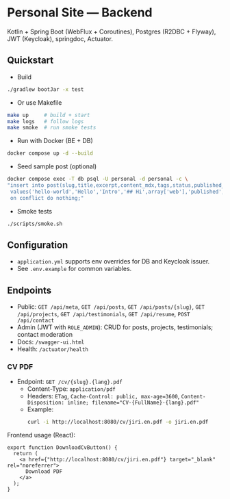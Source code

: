 # Personal Site — Backend

Kotlin + Spring Boot (WebFlux + Coroutines), Postgres (R2DBC + Flyway), JWT (Keycloak), springdoc, Actuator.

## Quickstart

- Build
```bash
./gradlew bootJar -x test
```

- Or use Makefile
```bash
make up     # build + start
make logs   # follow logs
make smoke  # run smoke tests
```

- Run with Docker (BE + DB)
```bash
docker compose up -d --build
```

- Seed sample post (optional)
```bash
docker compose exec -T db psql -U personal -d personal -c \
"insert into post(slug,title,excerpt,content_mdx,tags,status,published_at)
 values('hello-world','Hello','Intro','## Hi',array['web'],'published',now())
 on conflict do nothing;"
```

- Smoke tests
```bash
./scripts/smoke.sh
```

## Configuration
- `application.yml` supports env overrides for DB and Keycloak issuer.
- See `.env.example` for common variables.

## Endpoints
- Public: `GET /api/meta`, `GET /api/posts`, `GET /api/posts/{slug}`, `GET /api/projects`, `GET /api/testimonials`, `GET /api/resume`, `POST /api/contact`
- Admin (JWT with `ROLE_ADMIN`): CRUD for posts, projects, testimonials; contact moderation
- Docs: `/swagger-ui.html`
- Health: `/actuator/health`

### CV PDF

- Endpoint: `GET /cv/{slug}.{lang}.pdf`
  - Content-Type: `application/pdf`
  - Headers: `ETag`, `Cache-Control: public, max-age=3600`, `Content-Disposition: inline; filename="CV-{FullName}-{lang}.pdf"`
  - Example:
    ```bash
    curl -i http://localhost:8080/cv/jiri.en.pdf -o jiri.en.pdf
    ```

Frontend usage (React):
```tsx
export function DownloadCvButton() {
  return (
    <a href={"http://localhost:8080/cv/jiri.en.pdf"} target="_blank" rel="noreferrer">
      Download PDF
    </a>
  );
}
```
